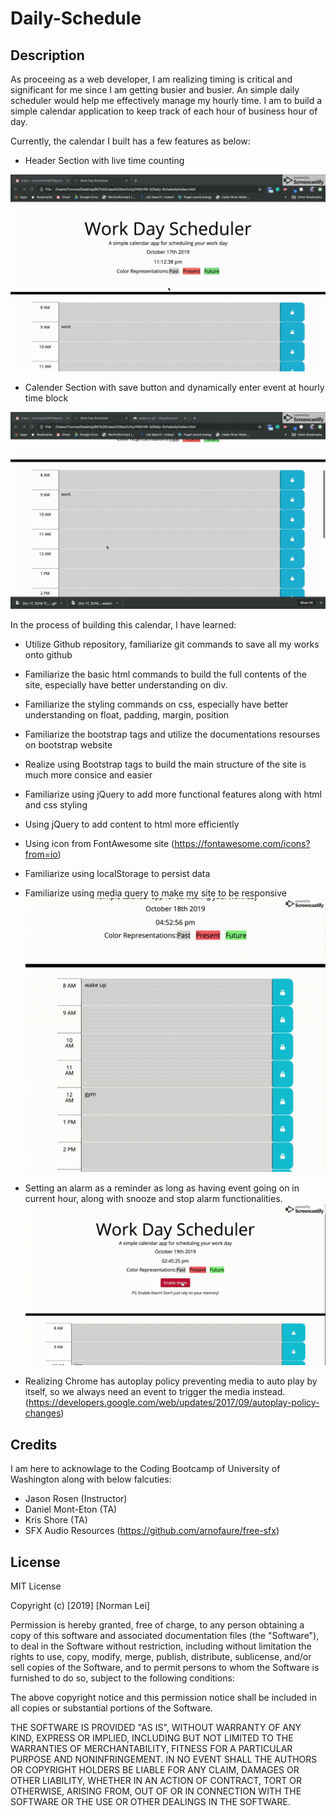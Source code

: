 # Daily-Schedule

## Description

As proceeing as a web developer, I am realizing timing is critical and significant for me since I am getting busier and busier. An simple daily scheduler would help me effectively manage my hourly time. I am to build a simple calendar application to keep track of each hour of business hour of day.

Currently, the calendar I built has a few features as below:
* Header Section with live time counting 

![video](./img/header.gif)

* Calender Section with save button and dynamically enter event at hourly time block

![video](./img/calender.gif)




In the process of building this calendar, I have learned:
* Utilize Github repository, familiarize git commands to save all my works onto github
* Familiarize the basic html commands to build the full contents of the site, especially have better understanding on div.
* Familiarize the styling commands on css, especially have better understanding on float, padding, margin, position
* Familiarize the bootstrap tags and utilize the documentations resourses on bootstrap website
* Realize using Bootstrap tags to build the main structure of the site is much more consice and easier
* Familiarize using jQuery to add more functional features along with html and css styling
* Using jQuery to add content to html more efficiently
* Using icon from FontAwesome site (https://fontawesome.com/icons?from=io)
* Familiarize using localStorage to persist data
* Familiarize using media query to make my site to be responsive 
![video](./img/responsive.gif)

* Setting an alarm as a reminder as long as having event going on in current hour, along with snooze and stop alarm functionalities.
![video](./img/alarm.gif)

* Realizing Chrome has autoplay policy preventing media to auto play by itself, so we always need an event to trigger the media instead. (https://developers.google.com/web/updates/2017/09/autoplay-policy-changes)


## Credits 

I am here to acknowlage to the Coding Bootcamp of University of Washington along with below falcuties:
* Jason Rosen (Instructor)
* Daniel Mont-Eton (TA)
* Kris Shore (TA)
* SFX Audio Resources (https://github.com/arnofaure/free-sfx)


## License
MIT License

Copyright (c) [2019] [Norman Lei]

Permission is hereby granted, free of charge, to any person obtaining a copy
of this software and associated documentation files (the "Software"), to deal
in the Software without restriction, including without limitation the rights
to use, copy, modify, merge, publish, distribute, sublicense, and/or sell
copies of the Software, and to permit persons to whom the Software is
furnished to do so, subject to the following conditions:

The above copyright notice and this permission notice shall be included in all
copies or substantial portions of the Software.

THE SOFTWARE IS PROVIDED "AS IS", WITHOUT WARRANTY OF ANY KIND, EXPRESS OR
IMPLIED, INCLUDING BUT NOT LIMITED TO THE WARRANTIES OF MERCHANTABILITY,
FITNESS FOR A PARTICULAR PURPOSE AND NONINFRINGEMENT. IN NO EVENT SHALL THE
AUTHORS OR COPYRIGHT HOLDERS BE LIABLE FOR ANY CLAIM, DAMAGES OR OTHER
LIABILITY, WHETHER IN AN ACTION OF CONTRACT, TORT OR OTHERWISE, ARISING FROM,
OUT OF OR IN CONNECTION WITH THE SOFTWARE OR THE USE OR OTHER DEALINGS IN THE
SOFTWARE.
